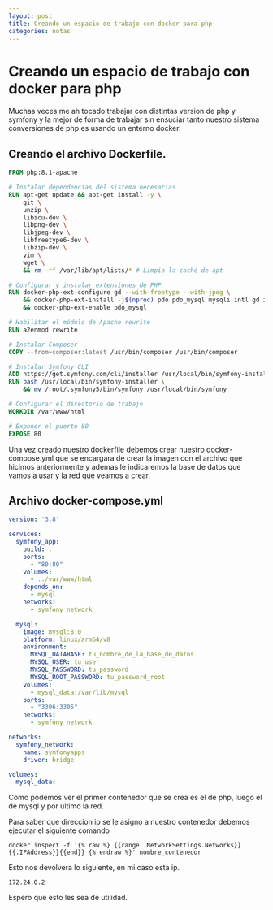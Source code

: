 ```yaml
---
layout: post
title: Creando un espacio de trabajo con docker para php
categories: notas
---
```


# Creando un espacio de trabajo con docker para php

Muchas veces me ah tocado trabajar con distintas version de php y symfony y la mejor de forma de trabajar sin ensuciar tanto nuestro sistema conversiones de php es usando un enterno docker.

## Creando el archivo Dockerfile.

```dockerfile
FROM php:8.1-apache

# Instalar dependencias del sistema necesarias
RUN apt-get update && apt-get install -y \
    git \
    unzip \
    libicu-dev \
    libpng-dev \
    libjpeg-dev \
    libfreetype6-dev \
    libzip-dev \
    vim \
    wget \
    && rm -rf /var/lib/apt/lists/* # Limpia la caché de apt

# Configurar y instalar extensiones de PHP
RUN docker-php-ext-configure gd --with-freetype --with-jpeg \
    && docker-php-ext-install -j$(nproc) pdo pdo_mysql mysqli intl gd zip \
    && docker-php-ext-enable pdo_mysql

# Habilitar el módulo de Apache rewrite
RUN a2enmod rewrite

# Instalar Composer
COPY --from=composer:latest /usr/bin/composer /usr/bin/composer

# Instalar Symfony CLI
ADD https://get.symfony.com/cli/installer /usr/local/bin/symfony-installer
RUN bash /usr/local/bin/symfony-installer \
    && mv /root/.symfony5/bin/symfony /usr/local/bin/symfony

# Configurar el directorio de trabajo
WORKDIR /var/www/html

# Exponer el puerto 80
EXPOSE 80
```

Una vez creado nuestro dockerfile debemos crear nuestro docker-compose.yml que se encargara de crear la imagen con el archivo que hicimos anteriormente y ademas le indicaremos la base de datos que vamos a usar y la red que veamos a crear.

## Archivo docker-compose.yml

```yml
version: '3.8'

services:
  symfony_app:
    build: .
    ports:
      - "80:80"
    volumes:
      - .:/var/www/html
    depends_on:
      - mysql
    networks:
      - symfony_network

  mysql:
    image: mysql:8.0
    platform: linux/arm64/v8
    environment:
      MYSQL_DATABASE: tu_nombre_de_la_base_de_datos
      MYSQL_USER: tu_user
      MYSQL_PASSWORD: tu_password
      MYSQL_ROOT_PASSWORD: tu_password_root
    volumes:
      - mysql_data:/var/lib/mysql
    ports:
      - "3306:3306"
    networks:
      - symfony_network

networks:
  symfony_network:
    name: symfonyapps
    driver: bridge

volumes:
  mysql_data:

```

Como podemos ver el primer contenedor que se crea es el de php, luego el de mysql y por ultimo la red.

Para saber que direccion ip se le asigno a nuestro contenedor debemos ejecutar el siguiente comando

```text
docker inspect -f '{% raw %} {{range .NetworkSettings.Networks}}{{.IPAddress}}{{end}} {% endraw %}' nombre_contenedor
```

Esto nos devolvera lo siguiente, en mi caso esta ip.

```text
172.24.0.2
```

Espero que esto les sea de utilidad.